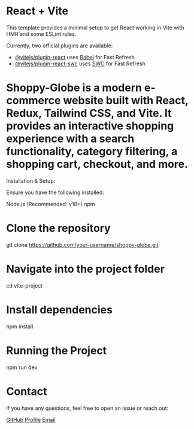 # React + Vite

This template provides a minimal setup to get React working in Vite with HMR and some ESLint rules.

Currently, two official plugins are available:

- [@vitejs/plugin-react](https://github.com/vitejs/vite-plugin-react/blob/main/packages/plugin-react/README.md) uses [Babel](https://babeljs.io/) for Fast Refresh
- [@vitejs/plugin-react-swc](https://github.com/vitejs/vite-plugin-react-swc) uses [SWC](https://swc.rs/) for Fast Refresh


# Shoppy-Globe is a modern e-commerce website built with React, Redux, Tailwind CSS, and Vite. It provides an interactive shopping experience with a search functionality, category filtering, a shopping cart, checkout, and more.

Installation & Setup:

Ensure you have the following installed:

Node.js (Recommended: v18+)
npm

# Clone the repository
git clone https://github.com/your-username/shoppy-globe.git

# Navigate into the project folder
cd vite-project

# Install dependencies
npm install

# Running the Project
npm run dev

# Contact
If you have any questions, feel free to open an issue or reach out:

[GitHub Profile](https://github.com/pranavshekhar007)
[Email](pranavshekhar00@gmail.com)
